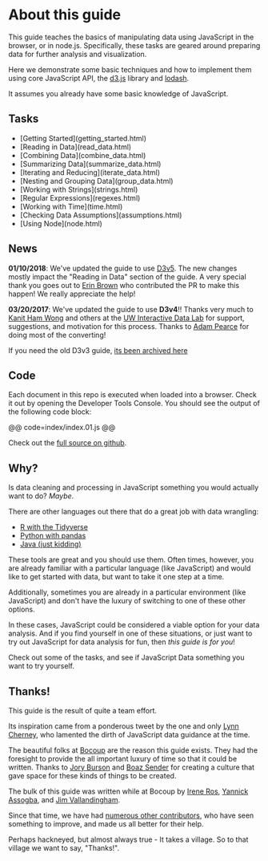 # About this guide

This guide teaches the basics of manipulating data using JavaScript in the
browser, or in node.js. Specifically, these tasks are geared around preparing
data for further analysis and visualization.

Here we demonstrate some basic techniques and how to implement them
using core JavaScript API, the [d3.js](http://d3js.org/) library and [lodash](http://lodash.com/).

It assumes you already have some basic knowledge of JavaScript.

## Tasks

<ul class='tasks'>
 <li>[Getting Started](getting_started.html)</li>
 <li>[Reading in Data](read_data.html)</li>
 <li>[Combining Data](combine_data.html)</li>
 <li>[Summarizing Data](summarize_data.html)</li>
 <li>[Iterating and Reducing](iterate_data.html)</li>
 <li>[Nesting and Grouping Data](group_data.html)</li>
 <li>[Working with Strings](strings.html)</li>
 <li>[Regular Expressions](regexes.html)</li>
 <li>[Working with Time](time.html)</li>
 <li>[Checking Data Assumptions](assumptions.html)</li>
 <li>[Using Node](node.html)</li>
</ul>

## News

**01/10/2018**: We've updated the guide to use [D3v5](https://github.com/d3/d3/blob/master/CHANGES.md#changes-in-d3-50). The new changes mostly impact the "Reading in Data" section of the guide. A very special thank you goes out to [Erin Brown](https://github.com/erinbrown) who contributed the PR to make this happen! We really appreciate the help!

**03/20/2017**: We've updated the guide to use **D3v4**!! Thanks very much to [Kanit Ham Wong](https://twitter.com/kanitw) and others at the [UW Interactive Data Lab](https://idl.cs.washington.edu/) for support, suggestions, and motivation for this process. Thanks to [Adam Pearce](https://twitter.com/adamrpearce) for doing most of the converting!

If you need the old D3v3 guide, [its been archived here](v3/)

## Code

Each document in this repo is executed when loaded into a browser. Check it out by opening the Developer Tools Console. You should see the output of the following code block:

@@ code=index/index.01.js @@

Check out the [full source on github](https://github.com/vlandham/js_data).

## Why?

Is data cleaning and processing in JavaScript something you would actually want to do? _Maybe_.

There are other languages out there that do a great job with data wrangling:

- [R with the Tidyverse](https://www.tidyverse.org/)
- [Python with pandas](http://nbviewer.ipython.org/gist/fonnesbeck/5850413)
- [Java (just kidding)]()

These tools are great and you should use them. Often times, however, you are already familiar with a particular language (like JavaScript) and would like to get started with data, but want to take it one step at a time.

Additionally, sometimes you are already in a particular environment (like JavaScript) and don't have the luxury of switching to one of these other options.

In these cases, JavaScript could be considered a viable option for your data analysis. And if you find yourself in one of these situations, or just want to try out JavaScript for data analysis for fun, then _this guide is for you_!

Check out some of the tasks, and see if JavaScript Data something you want to try yourself.

## Thanks!

This guide is the result of quite a team effort.

Its inspiration came from a ponderous tweet by the one and only [Lynn Cherney](http://ghostweather.com/), who lamented the dirth of JavaScript data guidance at the time.

The beautiful folks at [Bocoup](https://bocoup.com/) are the reason this guide exists. They had the foresight to provide the all important luxury of time so that it could be written. Thanks to [Jory Burson](https://bocoup.com/about/bocouper/jory-burson) and [Boaz Sender](https://bocoup.com/about/bocouper/boaz-sender) for creating a culture that gave space for these kinds of things to be created.

The bulk of this guide was written while at Bocoup by [Irene Ros](https://medium.com/@ireneros), [Yannick Assogba](http://clome.info/), and [Jim Vallandingham](http://vallandingham.me/).

Since that time, we have had [numerous other contributors](https://github.com/vlandham/js_data/graphs/contributors), who have seen something to improve, and made us all better for their help.

Perhaps hackneyed, but almost always true - It takes a village. So to that village we want to say, "Thanks!".
